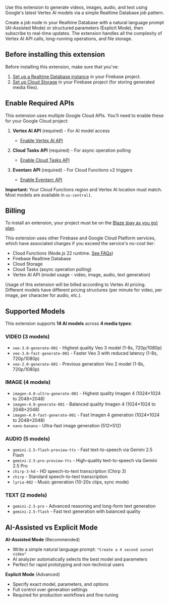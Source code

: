 Use this extension to generate videos, images, audio, and text using Google's latest Vertex AI models via a simple Realtime Database job pattern.

Create a job node in your Realtime Database with a natural language prompt (AI-Assisted Mode) or structured parameters (Explicit Mode), then subscribe to real-time updates. The extension handles all the complexity of Vertex AI API calls, long-running operations, and file storage.

## Before installing this extension

Before installing this extension, make sure that you've:

1. [Set up a Realtime Database instance](https://firebase.google.com/docs/database) in your Firebase project.
2. [Set up Cloud Storage](https://firebase.google.com/docs/storage) in your Firebase project (for storing generated media files).

## Enable Required APIs

This extension uses multiple Google Cloud APIs. You'll need to enable these for your Google Cloud project:

1. **Vertex AI API** (required) - For AI model access
   - [Enable Vertex AI API](https://console.cloud.google.com/apis/library/aiplatform.googleapis.com)

2. **Cloud Tasks API** (required) - For async operation polling
   - [Enable Cloud Tasks API](https://console.cloud.google.com/apis/library/cloudtasks.googleapis.com)

3. **Eventarc API** (required) - For Cloud Functions v2 triggers
   - [Enable Eventarc API](https://console.cloud.google.com/apis/library/eventarc.googleapis.com)

**Important:** Your Cloud Functions region and Vertex AI location must match. Most models are available in `us-central1`.

## Billing

To install an extension, your project must be on the [Blaze (pay as you go) plan](https://firebase.google.com/pricing).

This extension uses other Firebase and Google Cloud Platform services, which have associated charges if you exceed the service's no-cost tier:

- Cloud Functions (Node.js 22 runtime. [See FAQs](https://firebase.google.com/support/faq#extensions-pricing))
- Firebase Realtime Database
- Cloud Storage
- Cloud Tasks (async operation polling)
- Vertex AI API (model usage - video, image, audio, text generation)

Usage of this extension will be billed according to Vertex AI pricing. Different models have different pricing structures (per minute for video, per image, per character for audio, etc.).

## Supported Models

This extension supports **14 AI models** across **4 media types**:

### VIDEO (3 models)
- `veo-3.0-generate-001` - Highest quality Veo 3 model (1-8s, 720p/1080p)
- `veo-3.0-fast-generate-001` - Faster Veo 3 with reduced latency (1-8s, 720p/1080p)
- `veo-2.0-generate-001` - Previous generation Veo 2 model (1-8s, 720p/1080p)

### IMAGE (4 models)
- `imagen-4.0-ultra-generate-001` - Highest quality Imagen 4 (1024×1024 to 2048×2048)
- `imagen-4.0-generate-001` - Balanced quality Imagen 4 (1024×1024 to 2048×2048)
- `imagen-4.0-fast-generate-001` - Fast Imagen 4 generation (1024×1024 to 2048×2048)
- `nano-banana` - Ultra-fast image generation (512×512)

### AUDIO (5 models)
- `gemini-2.5-flash-preview-tts` - Fast text-to-speech via Gemini 2.5 Flash
- `gemini-2.5-pro-preview-tts` - High-quality text-to-speech via Gemini 2.5 Pro
- `chirp-3-hd` - HD speech-to-text transcription (Chirp 3)
- `chirp` - Standard speech-to-text transcription
- `lyria-002` - Music generation (10-20s clips, sync mode)

### TEXT (2 models)
- `gemini-2.5-pro` - Advanced reasoning and long-form text generation
- `gemini-2.5-flash` - Fast text generation with balanced quality

## AI-Assisted vs Explicit Mode

**AI-Assisted Mode** (Recommended)
- Write a simple natural language prompt: `"Create a 4 second sunset video"`
- AI analyzer automatically selects the best model and parameters
- Perfect for rapid prototyping and non-technical users

**Explicit Mode** (Advanced)
- Specify exact model, parameters, and options
- Full control over generation settings
- Required for production workflows and fine-tuning